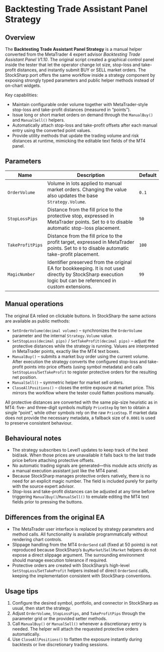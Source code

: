 # Backtesting Trade Assistant Panel Strategy

## Overview
The **Backtesting Trade Assistant Panel Strategy** is a manual helper converted from the MetaTrader 4 expert advisor *Backtesting Trade Assistant Panel V1.10*. The original script created a graphical control panel inside the tester that let the operator change lot size, stop-loss and take-profit distances, and instantly submit BUY or SELL market orders. The StockSharp port offers the same workflow inside a strategy component by exposing strongly typed parameters and public helper methods instead of on-chart widgets.

Key capabilities:

- Maintain configurable order volume together with MetaTrader-style stop-loss and take-profit distances (measured in “points”).
- Issue long or short market orders on demand through the `ManualBuy()` and `ManualSell()` helpers.
- Automatically attach stop-loss and take-profit offsets after each manual entry using the converted point values.
- Provide utility methods that update the trading volume and risk distances at runtime, mimicking the editable text fields of the MT4 panel.

## Parameters
| Name | Description | Default |
| --- | --- | --- |
| `OrderVolume` | Volume in lots applied to manual market orders. Changing the value also updates the base `Strategy.Volume`. | `0.1` |
| `StopLossPips` | Distance from the fill price to the protective stop, expressed in MetaTrader points. Set to `0` to disable automatic stop-loss placement. | `50` |
| `TakeProfitPips` | Distance from the fill price to the profit target, expressed in MetaTrader points. Set to `0` to disable automatic take-profit placement. | `100` |
| `MagicNumber` | Identifier preserved from the original EA for bookkeeping. It is not used directly by StockSharp execution logic but can be referenced in custom extensions. | `99` |

## Manual operations
The original EA relied on clickable buttons. In StockSharp the same actions are available as public methods:

- `SetOrderVolume(decimal volume)` – synchronizes the `OrderVolume` parameter and the internal `Strategy.Volume` value.
- `SetStopLoss(decimal pips)` / `SetTakeProfit(decimal pips)` – adjust the protective distances while the strategy is running. Values are interpreted in MetaTrader points, exactly like the MT4 text boxes.
- `ManualBuy()` – submits a market buy order using the current volume. After execution the strategy converts the configured stop-loss and take-profit points into price offsets (using symbol metadata) and calls `SetStopLoss`/`SetTakeProfit` to register protective orders for the resulting net position.
- `ManualSell()` – symmetric helper for market sell orders.
- `CloseAllPositions()` – closes the entire exposure at market price. This mirrors the workflow where the tester could flatten positions manually.

All protective distances are converted with the same pip-size heuristic as in MT4: five- and three-digit symbols multiply `PriceStep` by ten to obtain a single “point”, while other symbols rely on the raw `PriceStep`. If market data does not provide the necessary metadata, a fallback size of `0.0001` is used to preserve consistent behaviour.

## Behavioural notes
- The strategy subscribes to Level1 updates to keep track of the best bid/ask. When those prices are unavailable it falls back to the last trade price before attaching protective offsets.
- No automatic trading signals are generated—this module acts strictly as a manual execution assistant just like the MT4 panel.
- Because StockSharp manages protective orders natively, there is no need for an explicit magic number. The field is included purely for parity with the source expert advisor.
- Stop-loss and take-profit distances can be adjusted at any time before triggering `ManualBuy()`/`ManualSell()` to emulate editing the MT4 text fields prior to pressing the buttons.

## Differences from the original EA
- The MetaTrader user interface is replaced by strategy parameters and method calls. All functionality is available programmatically without rendering chart controls.
- Slippage handling from the MT4 `OrderSend` call (fixed at 50 points) is not reproduced because StockSharp’s `BuyMarket`/`SellMarket` helpers do not expose a direct slippage argument. The surrounding environment should manage execution tolerance if required.
- Protective orders are created with StockSharp’s high-level `SetStopLoss`/`SetTakeProfit` helpers instead of direct `OrderSend` calls, keeping the implementation consistent with StockSharp conventions.

## Usage tips
1. Configure the desired symbol, portfolio, and connector in StockSharp as usual, then start the strategy.
2. Adjust `OrderVolume`, `StopLossPips`, and `TakeProfitPips` through the parameter grid or the provided setter methods.
3. Call `ManualBuy()` or `ManualSell()` whenever a discretionary entry is needed. The helper will attach the requested protective orders automatically.
4. Use `CloseAllPositions()` to flatten the exposure instantly during backtests or live discretionary trading sessions.
